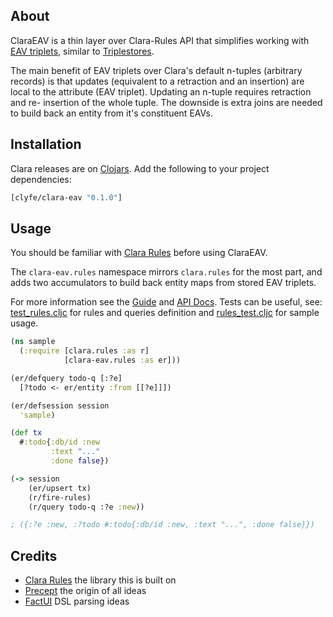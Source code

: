 ## About

ClaraEAV is a thin layer over Clara-Rules API that simplifies working with
[EAV triplets](https://en.wikipedia.org/wiki/Entity%E2%80%93attribute%E2%80%93value_model),
similar to [Triplestores](https://en.wikipedia.org/wiki/Triplestore).

The main benefit of EAV triplets over Clara's default n-tuples (arbitrary
records) is that updates (equivalent to a retraction and an insertion) are local
to the attribute (EAV triplet). Updating an n-tuple requires retraction and re-
insertion of the whole tuple. The downside is extra joins are needed to build 
back an entity from it's constituent EAVs.

## Installation

Clara releases are on [Clojars](https://clojars.org/). Add the following to your
project dependencies:

```clojure
[clyfe/clara-eav "0.1.0"]
```

## Usage

You should be familiar with [Clara Rules](https://www.clara-rules.org) before 
using ClaraEAV. 

The `clara-eav.rules` namespace mirrors `clara.rules` for the most 
part, and adds two accumulators to build back entity maps from stored EAV 
triplets. 

For more information see the [Guide](doc/guide.md) and 
[API Docs](https://cljdoc.xyz/d/clyfe/clara-eav/CURRENT). Tests can be useful, 
see: [test_rules.cljc](test/clara_eav/test_rules.cljc) for rules and queries 
definition and [rules_test.cljc](test/clara_eav/rules_test.cljc) for sample 
usage.

```clojure
(ns sample
  (:require [clara.rules :as r]
            [clara-eav.rules :as er]))

(er/defquery todo-q [:?e] 
  [?todo <- er/entity :from [[?e]]])

(er/defsession session 
  'sample)

(def tx
  #:todo{:db/id :new
         :text "..."
         :done false})

(-> session
    (er/upsert tx)
    (r/fire-rules)
    (r/query todo-q :?e :new))

; ({:?e :new, :?todo #:todo{:db/id :new, :text "...", :done false}})
```

## Credits

* [Clara Rules](http://www.clara-rules.org/) the library this is built on
* [Precept](https://github.com/CoNarrative/precept) the origin of all ideas
* [FactUI](https://github.com/arachne-framework/factui) DSL parsing ideas
